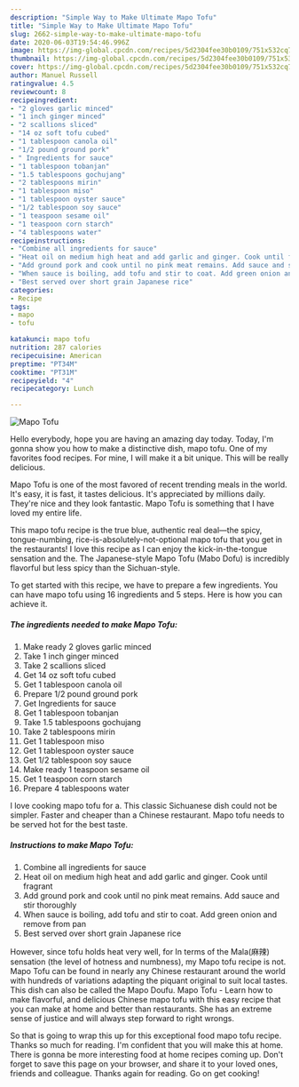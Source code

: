 ```yaml
---
description: "Simple Way to Make Ultimate Mapo Tofu"
title: "Simple Way to Make Ultimate Mapo Tofu"
slug: 2662-simple-way-to-make-ultimate-mapo-tofu
date: 2020-06-03T19:54:46.996Z
image: https://img-global.cpcdn.com/recipes/5d2304fee30b0109/751x532cq70/mapo-tofu-recipe-main-photo.jpg
thumbnail: https://img-global.cpcdn.com/recipes/5d2304fee30b0109/751x532cq70/mapo-tofu-recipe-main-photo.jpg
cover: https://img-global.cpcdn.com/recipes/5d2304fee30b0109/751x532cq70/mapo-tofu-recipe-main-photo.jpg
author: Manuel Russell
ratingvalue: 4.5
reviewcount: 8
recipeingredient:
- "2 gloves garlic minced"
- "1 inch ginger minced"
- "2 scallions sliced"
- "14 oz soft tofu cubed"
- "1 tablespoon canola oil"
- "1/2 pound ground pork"
- " Ingredients for sauce"
- "1 tablespoon tobanjan"
- "1.5 tablespoons gochujang"
- "2 tablespoons mirin"
- "1 tablespoon miso"
- "1 tablespoon oyster sauce"
- "1/2 tablespoon soy sauce"
- "1 teaspoon sesame oil"
- "1 teaspoon corn starch"
- "4 tablespoons water"
recipeinstructions:
- "Combine all ingredients for sauce"
- "Heat oil on medium high heat and add garlic and ginger. Cook until fragrant"
- "Add ground pork and cook until no pink meat remains. Add sauce and stir thoroughly"
- "When sauce is boiling, add tofu and stir to coat. Add green onion and remove from pan"
- "Best served over short grain Japanese rice"
categories:
- Recipe
tags:
- mapo
- tofu

katakunci: mapo tofu 
nutrition: 287 calories
recipecuisine: American
preptime: "PT34M"
cooktime: "PT31M"
recipeyield: "4"
recipecategory: Lunch

---
```



![Mapo Tofu](https://img-global.cpcdn.com/recipes/5d2304fee30b0109/751x532cq70/mapo-tofu-recipe-main-photo.jpg)

Hello everybody, hope you are having an amazing day today. Today, I'm gonna show you how to make a distinctive dish, mapo tofu. One of my favorites food recipes. For mine, I will make it a bit unique. This will be really delicious.

Mapo Tofu is one of the most favored of recent trending meals in the world. It's easy, it is fast, it tastes delicious. It's appreciated by millions daily. They're nice and they look fantastic. Mapo Tofu is something that I have loved my entire life.

This mapo tofu recipe is the true blue, authentic real deal—the spicy, tongue-numbing, rice-is-absolutely-not-optional mapo tofu that you get in the restaurants! I love this recipe as I can enjoy the kick-in-the-tongue sensation and the. The Japanese-style Mapo Tofu (Mabo Dofu) is incredibly flavorful but less spicy than the Sichuan-style.


To get started with this recipe, we have to prepare a few ingredients. You can have mapo tofu using 16 ingredients and 5 steps. Here is how you can achieve it.

<!--inarticleads1-->

##### The ingredients needed to make Mapo Tofu:

1. Make ready 2 gloves garlic minced
1. Take 1 inch ginger minced
1. Take 2 scallions sliced
1. Get 14 oz soft tofu cubed
1. Get 1 tablespoon canola oil
1. Prepare 1/2 pound ground pork
1. Get  Ingredients for sauce
1. Get 1 tablespoon tobanjan
1. Take 1.5 tablespoons gochujang
1. Take 2 tablespoons mirin
1. Get 1 tablespoon miso
1. Get 1 tablespoon oyster sauce
1. Get 1/2 tablespoon soy sauce
1. Make ready 1 teaspoon sesame oil
1. Get 1 teaspoon corn starch
1. Prepare 4 tablespoons water


I love cooking mapo tofu for a. This classic Sichuanese dish could not be simpler. Faster and cheaper than a Chinese restaurant. Mapo tofu needs to be served hot for the best taste. 

<!--inarticleads2-->

##### Instructions to make Mapo Tofu:

1. Combine all ingredients for sauce
1. Heat oil on medium high heat and add garlic and ginger. Cook until fragrant
1. Add ground pork and cook until no pink meat remains. Add sauce and stir thoroughly
1. When sauce is boiling, add tofu and stir to coat. Add green onion and remove from pan
1. Best served over short grain Japanese rice


However, since tofu holds heat very well, for In terms of the Mala(麻辣) sensation (the level of hotness and numbness), my Mapo tofu recipe is not. Mapo Tofu can be found in nearly any Chinese restaurant around the world with hundreds of variations adapting the piquant original to suit local tastes. This dish can also be called the Mapo Doufu. Mapo Tofu - Learn how to make flavorful, and delicious Chinese mapo tofu with this easy recipe that you can make at home and better than restaurants. She has an extreme sense of justice and will always step forward to right wrongs. 

So that is going to wrap this up for this exceptional food mapo tofu recipe. Thanks so much for reading. I'm confident that you will make this at home. There is gonna be more interesting food at home recipes coming up. Don't forget to save this page on your browser, and share it to your loved ones, friends and colleague. Thanks again for reading. Go on get cooking!
